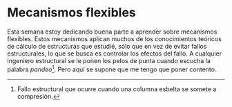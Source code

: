 # Mecanismos flexibles
Esta semana estoy dedicando buena parte a aprender sobre mecanismos flexibles. Estos mecanismos aplican muchos de los conocimientos teóricos de cálculo de estructuras que estudié, sólo que en vez de evitar fallos estructurales, lo que se busca es controlar los efectos del fallo. A cualquier ingeniero estructural se le ponen los pelos de punta cuando escucha la palabra *pandeo*[^301]. Pero aquí se supone que me tengo que poner contento.

[^301]:
    Fallo estructural que ocurre cuando una columna esbelta se somete a compresión.
